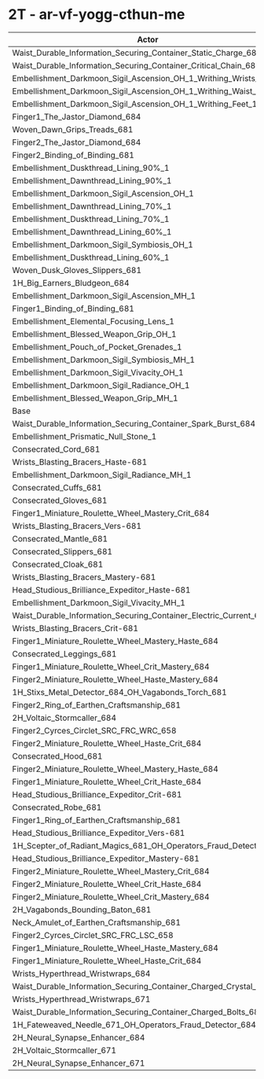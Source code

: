 # 2T - ar-vf-yogg-cthun-me
| Actor | DPS | Increase |
|---|:---:|:---:|
|Waist_Durable_Information_Securing_Container_Static_Charge_684|4575957|31.54%|
|Waist_Durable_Information_Securing_Container_Critical_Chain_684|3576254|2.81%|
|Embellishment_Darkmoon_Sigil_Ascension_OH_1_Writhing_Wrists_1|3524251|1.31%|
|Embellishment_Darkmoon_Sigil_Ascension_OH_1_Writhing_Waist_1|3523243|1.28%|
|Embellishment_Darkmoon_Sigil_Ascension_OH_1_Writhing_Feet_1|3523151|1.28%|
|Finger1_The_Jastor_Diamond_684|3510616|0.92%|
|Woven_Dawn_Grips_Treads_681|3510135|0.91%|
|Finger2_The_Jastor_Diamond_684|3503017|0.70%|
|Finger2_Binding_of_Binding_681|3502681|0.69%|
|Embellishment_Duskthread_Lining_90%_1|3501339|0.65%|
|Embellishment_Dawnthread_Lining_90%_1|3500922|0.64%|
|Embellishment_Darkmoon_Sigil_Ascension_OH_1|3498041|0.56%|
|Embellishment_Dawnthread_Lining_70%_1|3496047|0.50%|
|Embellishment_Duskthread_Lining_70%_1|3494998|0.47%|
|Embellishment_Dawnthread_Lining_60%_1|3494925|0.47%|
|Embellishment_Darkmoon_Sigil_Symbiosis_OH_1|3493442|0.43%|
|Embellishment_Duskthread_Lining_60%_1|3492147|0.39%|
|Woven_Dusk_Gloves_Slippers_681|3491561|0.37%|
|1H_Big_Earners_Bludgeon_684|3491144|0.36%|
|Embellishment_Darkmoon_Sigil_Ascension_MH_1|3490036|0.33%|
|Finger1_Binding_of_Binding_681|3489980|0.33%|
|Embellishment_Elemental_Focusing_Lens_1|3489138|0.30%|
|Embellishment_Blessed_Weapon_Grip_OH_1|3486093|0.21%|
|Embellishment_Pouch_of_Pocket_Grenades_1|3484280|0.16%|
|Embellishment_Darkmoon_Sigil_Symbiosis_MH_1|3484249|0.16%|
|Embellishment_Darkmoon_Sigil_Vivacity_OH_1|3481728|0.09%|
|Embellishment_Darkmoon_Sigil_Radiance_OH_1|3479947|0.04%|
|Embellishment_Blessed_Weapon_Grip_MH_1|3479515|0.03%|
|Base|3478642|0.00%|
|Waist_Durable_Information_Securing_Container_Spark_Burst_684|3477068|-0.05%|
|Embellishment_Prismatic_Null_Stone_1|3475705|-0.08%|
|Consecrated_Cord_681|3475043|-0.10%|
|Wrists_Blasting_Bracers_Haste-681|3475004|-0.10%|
|Embellishment_Darkmoon_Sigil_Radiance_MH_1|3474262|-0.13%|
|Consecrated_Cuffs_681|3474160|-0.13%|
|Consecrated_Gloves_681|3474131|-0.13%|
|Finger1_Miniature_Roulette_Wheel_Mastery_Crit_684|3473802|-0.14%|
|Wrists_Blasting_Bracers_Vers-681|3472350|-0.18%|
|Consecrated_Mantle_681|3472159|-0.19%|
|Consecrated_Slippers_681|3471733|-0.20%|
|Consecrated_Cloak_681|3471538|-0.20%|
|Wrists_Blasting_Bracers_Mastery-681|3471399|-0.21%|
|Head_Studious_Brilliance_Expeditor_Haste-681|3470824|-0.22%|
|Embellishment_Darkmoon_Sigil_Vivacity_MH_1|3470728|-0.23%|
|Waist_Durable_Information_Securing_Container_Electric_Current_684|3470689|-0.23%|
|Wrists_Blasting_Bracers_Crit-681|3470642|-0.23%|
|Finger1_Miniature_Roulette_Wheel_Mastery_Haste_684|3470247|-0.24%|
|Consecrated_Leggings_681|3470125|-0.24%|
|Finger1_Miniature_Roulette_Wheel_Crit_Mastery_684|3469668|-0.26%|
|Finger2_Miniature_Roulette_Wheel_Haste_Mastery_684|3469448|-0.26%|
|1H_Stixs_Metal_Detector_684_OH_Vagabonds_Torch_681|3468744|-0.28%|
|Finger2_Ring_of_Earthen_Craftsmanship_681|3468552|-0.29%|
|2H_Voltaic_Stormcaller_684|3466224|-0.36%|
|Finger2_Cyrces_Circlet_SRC_FRC_WRC_658|3466046|-0.36%|
|Finger2_Miniature_Roulette_Wheel_Haste_Crit_684|3464879|-0.40%|
|Consecrated_Hood_681|3464749|-0.40%|
|Finger2_Miniature_Roulette_Wheel_Mastery_Haste_684|3464571|-0.40%|
|Finger1_Miniature_Roulette_Wheel_Crit_Haste_684|3462971|-0.45%|
|Head_Studious_Brilliance_Expeditor_Crit-681|3462950|-0.45%|
|Consecrated_Robe_681|3462606|-0.46%|
|Finger1_Ring_of_Earthen_Craftsmanship_681|3462287|-0.47%|
|Head_Studious_Brilliance_Expeditor_Vers-681|3461178|-0.50%|
|1H_Scepter_of_Radiant_Magics_681_OH_Operators_Fraud_Detector_684|3460779|-0.51%|
|Head_Studious_Brilliance_Expeditor_Mastery-681|3458941|-0.57%|
|Finger2_Miniature_Roulette_Wheel_Mastery_Crit_684|3456807|-0.63%|
|Finger2_Miniature_Roulette_Wheel_Crit_Haste_684|3455009|-0.68%|
|Finger2_Miniature_Roulette_Wheel_Crit_Mastery_684|3452560|-0.75%|
|2H_Vagabonds_Bounding_Baton_681|3451689|-0.77%|
|Neck_Amulet_of_Earthen_Craftsmanship_681|3451499|-0.78%|
|Finger2_Cyrces_Circlet_SRC_FRC_LSC_658|3451180|-0.79%|
|Finger1_Miniature_Roulette_Wheel_Haste_Mastery_684|3447975|-0.88%|
|Finger1_Miniature_Roulette_Wheel_Haste_Crit_684|3443141|-1.02%|
|Wrists_Hyperthread_Wristwraps_684|3436719|-1.21%|
|Waist_Durable_Information_Securing_Container_Charged_Crystal_684|3428501|-1.44%|
|Wrists_Hyperthread_Wristwraps_671|3424873|-1.55%|
|Waist_Durable_Information_Securing_Container_Charged_Bolts_684|3421039|-1.66%|
|1H_Fateweaved_Needle_671_OH_Operators_Fraud_Detector_684|3412618|-1.90%|
|2H_Neural_Synapse_Enhancer_684|3402164|-2.20%|
|2H_Voltaic_Stormcaller_671|3360031|-3.41%|
|2H_Neural_Synapse_Enhancer_671|3301113|-5.10%|
